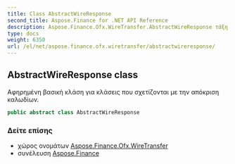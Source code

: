 ```yaml
---
title: Class AbstractWireResponse
second_title: Aspose.Finance for .NET API Reference
description: Aspose.Finance.Ofx.WireTransfer.AbstractWireResponse τάξη. Αφηρημένη βασική κλάση για κλάσεις που σχετίζονται με την απόκριση καλωδίων.
type: docs
weight: 6350
url: /el/net/aspose.finance.ofx.wiretransfer/abstractwireresponse/
---
```

## AbstractWireResponse class

Αφηρημένη βασική κλάση για κλάσεις που σχετίζονται με την απόκριση καλωδίων.

```csharp
public abstract class AbstractWireResponse
```

### Δείτε επίσης

* χώρος ονομάτων [Aspose.Finance.Ofx.WireTransfer](../../aspose.finance.ofx.wiretransfer/)
* συνέλευση [Aspose.Finance](../../)


